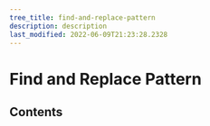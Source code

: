 ```yaml
---
tree_title: find-and-replace-pattern
description: description
last_modified: 2022-06-09T21:23:28.2328
---
```


# Find and Replace Pattern

## Contents

